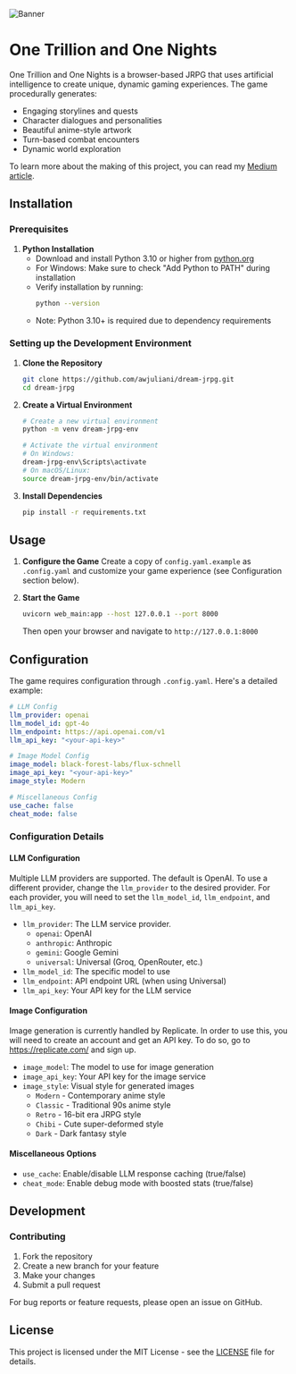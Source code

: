 ![Banner](banner.png)

# One Trillion and One Nights

One Trillion and One Nights is a browser-based JRPG that uses artificial intelligence to create unique, dynamic gaming experiences. The game procedurally generates:
- Engaging storylines and quests
- Character dialogues and personalities
- Beautiful anime-style artwork
- Turn-based combat encounters
- Dynamic world exploration

To learn more about the making of this project, you can read my [Medium article](https://medium.com/p/e215d82f53e2).

## Installation

### Prerequisites

1. **Python Installation**
   - Download and install Python 3.10 or higher from [python.org](https://python.org)
   - For Windows: Make sure to check "Add Python to PATH" during installation
   - Verify installation by running:
     ```bash
     python --version
     ```
   - Note: Python 3.10+ is required due to dependency requirements

### Setting up the Development Environment

1. **Clone the Repository**
   ```bash
   git clone https://github.com/awjuliani/dream-jrpg.git
   cd dream-jrpg
   ```

2. **Create a Virtual Environment**
   ```bash
   # Create a new virtual environment
   python -m venv dream-jrpg-env

   # Activate the virtual environment
   # On Windows:
   dream-jrpg-env\Scripts\activate
   # On macOS/Linux:
   source dream-jrpg-env/bin/activate
   ```

3. **Install Dependencies**
   ```bash
   pip install -r requirements.txt
   ```

## Usage

1. **Configure the Game**
   Create a copy of `config.yaml.example` as `.config.yaml` and customize your game experience (see Configuration section below).

2. **Start the Game**
   ```bash
   uvicorn web_main:app --host 127.0.0.1 --port 8000
   ```
   Then open your browser and navigate to `http://127.0.0.1:8000`

## Configuration

The game requires configuration through `.config.yaml`. Here's a detailed example:

```yaml
# LLM Config
llm_provider: openai
llm_model_id: gpt-4o
llm_endpoint: https://api.openai.com/v1
llm_api_key: "<your-api-key>"

# Image Model Config
image_model: black-forest-labs/flux-schnell
image_api_key: "<your-api-key>"
image_style: Modern

# Miscellaneous Config
use_cache: false
cheat_mode: false
```

### Configuration Details

#### LLM Configuration
Multiple LLM providers are supported. The default is OpenAI. To use a different provider, change the `llm_provider` to the desired provider. For each provider, you will need to set the `llm_model_id`, `llm_endpoint`, and `llm_api_key`.

- `llm_provider`: The LLM service provider.
  - `openai`: OpenAI
  - `anthropic`: Anthropic
  - `gemini`: Google Gemini
  - `universal`: Universal (Groq, OpenRouter, etc.)
- `llm_model_id`: The specific model to use
- `llm_endpoint`: API endpoint URL (when using Universal)
- `llm_api_key`: Your API key for the LLM service

#### Image Configuration
Image generation is currently handled by Replicate. In order to use this, you will need to create an account and get an API key. To do so, go to https://replicate.com/ and sign up.

- `image_model`: The model to use for image generation
- `image_api_key`: Your API key for the image service
- `image_style`: Visual style for generated images
  - `Modern` - Contemporary anime style
  - `Classic` - Traditional 90s anime style
  - `Retro` - 16-bit era JRPG style
  - `Chibi` - Cute super-deformed style
  - `Dark` - Dark fantasy style

#### Miscellaneous Options
- `use_cache`: Enable/disable LLM response caching (true/false)
- `cheat_mode`: Enable debug mode with boosted stats (true/false)

## Development

### Contributing
1. Fork the repository
2. Create a new branch for your feature
3. Make your changes
4. Submit a pull request

For bug reports or feature requests, please open an issue on GitHub.

## License

This project is licensed under the MIT License - see the [LICENSE](LICENSE) file for details.
